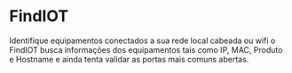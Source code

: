 # FindIOT
Identifique equipamentos conectados a sua rede local cabeada ou wifi o FindIOT busca informações dos equipamentos tais como IP, MAC, Produto e Hostname e ainda tenta validar as portas mais comuns abertas.
